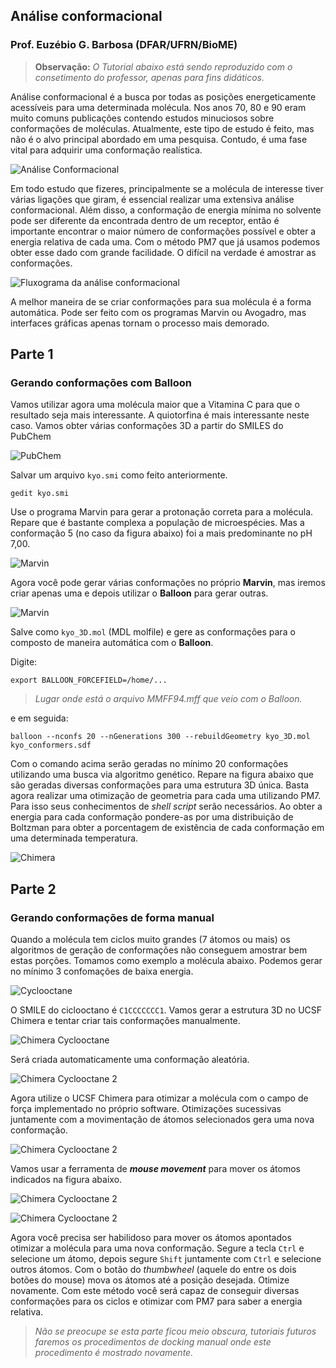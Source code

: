 ## Análise conformacional

### Prof. Euzébio G. Barbosa (DFAR/UFRN/BioME)

> **Observação:** *O Tutorial abaixo está sendo reproduzido com o consetimento do professor, apenas para fins didáticos.*

Análise conformacional é a busca por todas as posições energeticamente acessíveis para uma determinada molécula. Nos anos 70, 80 e 90 eram muito comuns publicações contendo estudos minuciosos sobre conformações de moléculas. Atualmente, este tipo de estudo é feito, mas não é o alvo principal abordado em uma pesquisa. Contudo, é uma fase vital para adquirir uma conformação realística.

![Análise Conformacional](https://drive.google.com/uc?id=1CfISBbnaqFr32MDhO_oUk1SNauDbJeaz)

Em todo estudo que fizeres, principalmente se a molécula de interesse tiver várias ligações que giram, é essencial realizar uma extensiva análise conformacional. Além disso, a conformação de energia mínima no solvente pode ser diferente da encontrada dentro de um receptor, então é importante encontrar o maior número de conformações possível e obter a energia relativa de cada uma. Com o método PM7 que já usamos podemos obter esse dado com grande facilidade. O difícil na verdade é amostrar as conformações.

![Fluxograma da análise conformacional](https://drive.google.com/uc?id=18uVtTsyb7M4whMxWVjgLXTUuuoRN-Dh_)

A melhor maneira de se criar conformações para sua molécula é a forma automática. Pode ser feito com os programas Marvin ou Avogadro, mas interfaces gráficas apenas tornam o processo mais demorado.

## Parte 1
### Gerando conformações com Balloon

Vamos utilizar agora uma molécula maior que a Vitamina C para que o resultado seja mais interessante. A quiotorfina é mais interessante neste caso. Vamos obter várias conformações 3D a partir do SMILES do PubChem

![PubChem](https://drive.google.com/uc?id=1gaZqqQdLKyKHQtZsbsOwdcwm0yNSkaPu)

Salvar um arquivo ```kyo.smi``` como feito anteriormente.

```
gedit kyo.smi
```

Use o programa Marvin para gerar a protonação correta para a molécula. Repare que é bastante complexa a população de microespécies. Mas a conformação 5 (no caso da figura abaixo) foi a mais predominante no pH 7,00.

![Marvin](https://drive.google.com/uc?id=1e5Z3215DBI7MyHrBAarFINBc0ty5clpf)

Agora você pode gerar várias conformações no próprio **Marvin**, mas iremos criar apenas uma e depois utilizar o **Balloon** para gerar outras.

![Marvin](https://drive.google.com/uc?id=1Fm5u1vw6KPmzNmDSnusLT52bVYJ7R3kI)

Salve como ```kyo_3D.mol``` (MDL molfile) e gere as conformações para o composto de maneira automática com o **Balloon**.

Digite:

```
export BALLOON_FORCEFIELD=/home/...
```

>*Lugar onde está o arquivo MMFF94.mff que veio com o Balloon.*

e em seguida:

```
balloon --nconfs 20 --nGenerations 300 --rebuildGeometry kyo_3D.mol kyo_conformers.sdf
```

Com o comando acima serão geradas no mínimo 20 conformações utilizando uma busca via algoritmo genético. Repare na figura abaixo que são geradas diversas conformações para uma estrutura 3D única. Basta agora realizar uma otimização de geometria para cada uma utilizando PM7. Para isso seus conhecimentos de *shell script* serão necessários. Ao obter a energia para cada conformação pondere-as por uma distribuição de Boltzman para obter a porcentagem de existência de cada conformação em uma determinada temperatura.

![Chimera](https://drive.google.com/uc?id=15tn_nC3KVqHrQq6FXtFFd6wgQmeQwN8_)

## Parte 2 
### Gerando conformações de forma manual

Quando a molécula tem ciclos muito grandes (7 átomos ou mais) os algoritmos de geração de conformações não conseguem amostrar bem estas porções. Tomamos como exemplo a molécula abaixo. Podemos gerar no mínimo 3 confomações de baixa energia.
 
![Cyclooctane](https://drive.google.com/uc?id=1933yzAe6FUBj0_FfIDSDLwzhP6kHpblM)

O SMILE do ciclooctano é ```C1CCCCCCC1```. Vamos gerar a estrutura 3D no UCSF Chimera e tentar criar tais conformações manualmente.

![Chimera Cyclooctane](https://drive.google.com/uc?id=14rCuACxCPEt-6aAd_Ce5jPOIjjSnjE1d)

Será criada automaticamente uma conformação aleatória. 

![Chimera Cyclooctane 2](https://drive.google.com/uc?id=1rlqwkiVGR1CwhJJEy5sdClH-4gb1fRJT)

Agora utilize o UCSF Chimera para otimizar a molécula com o campo de força implementado no próprio software. Otimizações sucessivas juntamente com a movimentação de átomos selecionados gera uma nova conformação.

![Chimera Cyclooctane 2](https://drive.google.com/uc?id=1oXSbp5ATjV830qsb1OloJJTeE6IzH6-p)

Vamos usar a ferramenta de ***mouse movement*** para mover os átomos indicados na figura abaixo.

![Chimera Cyclooctane 2](https://drive.google.com/uc?id=1IMHB__1UvoebodPh0_BwNPyBxWeCa6rA)

![Chimera Cyclooctane 2](https://drive.google.com/uc?id=1Gdweokb5EmPnTFVseekYYgc0sUZFRhdA)

Agora você precisa ser habilidoso para mover os átomos apontados otimizar a molécula para uma nova conformação. Segure a tecla ```Ctrl``` e selecione um átomo, depois segure ```Shift``` juntamente com ```Ctrl``` e selecione outros átomos. Com o botão do *thumbwheel* (aquele do entre os dois botões do mouse) mova os átomos até a posição desejada. Otimize novamente. Com este método você será capaz de conseguir diversas conformações para os ciclos e otimizar com PM7 para saber a energia relativa.

> *Não se preocupe se esta parte ficou meio obscura, tutoriais futuros faremos os procedimentos de docking manual onde este procedimento é mostrado novamente.*